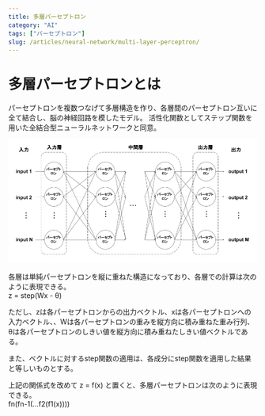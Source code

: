 ```yaml
---
title: 多層パーセプトロン
category: "AI"
tags: ["パーセプトロン"]
slug: /articles/neural-network/multi-layer-perceptron/
---
```



# 多層パーセプトロンとは
パーセプトロンを複数つなげて多層構造を作り、各層間のパーセプトロン互いに全て結合し、脳の神経回路を模したモデル。
活性化関数としてステップ関数を用いた全結合型ニューラルネットワークと同意。

![多層パーセプトロン](./multi-layer-perceptron.png)

各層は単純パーセプトロンを縦に重ねた構造になっており、各層での計算は次のように表現できる。  
z = step(Wx - θ)

ただし、zは各パーセプトロンからの出力ベクトル、xは各パーセプトロンへの入力ベクトル、、Wは各パーセプトロンの重みを縦方向に積み重ねた重み行列、θは各パーセプトロンのしきい値を縦方向に積み重ねたしきい値ベクトルである。

また、ベクトルに対するstep関数の適用は、各成分にstep関数を適用した結果と等しいものとする。

上記の関係式を改めて z = f(x) と置くと、多層パーセプトロンは次のように表現できる。  
fn(fn-1(...f2(f1(x))))